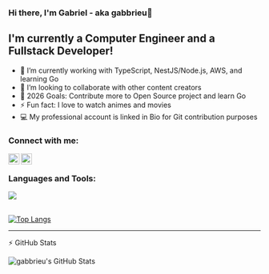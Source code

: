 ### Hi there, I'm Gabriel - aka gabbrieu👋

## I'm currently a Computer Engineer and a Fullstack Developer!

- 🌱 I’m currently working with TypeScript, NestJS/Node.js, AWS, and learning Go
- 👯 I’m looking to collaborate with other content creators
- 🥅 2026 Goals: Contribute more to Open Source project and learn Go
- ⚡ Fun fact: I love to watch animes and movies
- 💻 My professional account is linked in Bio for Git contribution purposes

### Connect with me:

[<img align="left" alt="gabbrieu | LinkedIn" width="22px" src="https://skillicons.dev/icons?i=linkedin" />][linkedin]
[<img align="left" alt="codeSTACKr | Instagram" width="22px" src="https://skillicons.dev/icons?i=instagram" />][instagram]

<br />

### Languages and Tools:
<img src="https://skillicons.dev/icons?i=git,docker,aws,ts,js,nestjs,nodejs,react,nextjs,postgres,mysql,redis,prisma,jest,adonis,vscode&perline=8" />


<br />
<br />

[![Top Langs](https://github-readme-stats.vercel.app/api/top-langs/?username=gabbrieu&layout=compact)](https://github.com/gabbrieu/github-readme-stats)

---

:zap: GitHub Stats

<img align="left" alt="gabbrieu's GitHub Stats" src="https://github-readme-stats.vercel.app/api?username=gabbrieu&show_icons=true&theme=midnight-purple" />

<br />
<br />

[instagram]: https://instagram.com/gabbrieu_
[linkedin]: https://linkedin.com/in/gabbrieu
